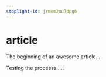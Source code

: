 ```yaml
---
stoplight-id: jrmem2nu7dpg6
---
```


# article

The beginning of an awesome article...



Testing the processs.....
